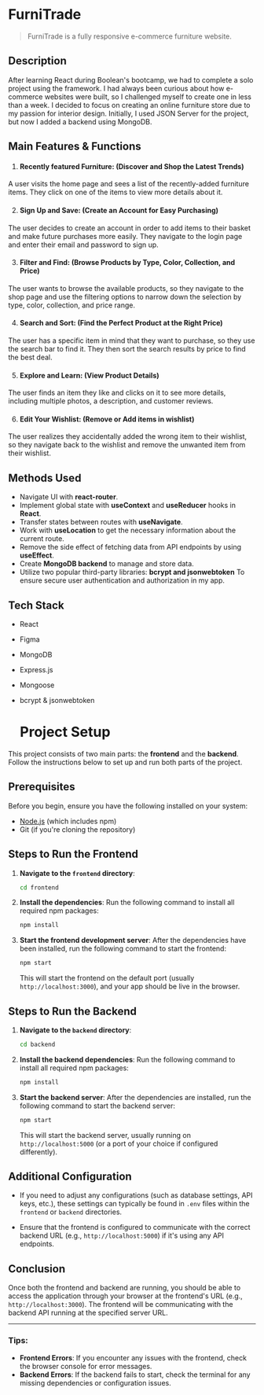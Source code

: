 # FurniTrade
> FurniTrade is a fully responsive e-commerce furniture website.


## Description
After learning React during Boolean's bootcamp, we had to complete a solo project using the framework. I had always been curious about how e-commerce websites were built, so I challenged myself to create one in less than a week. I decided to focus on creating an online furniture store due to my passion for interior design. Initially, I used JSON Server for the project, but now I added a backend using MongoDB.

## Main Features & Functions

1. #### Recently featured Furniture: (Discover and Shop the Latest Trends) ####
A user visits the home page and sees a list of the recently-added furniture items. They click on one of the items to view more details about it.
</br>

2. #### Sign Up and Save: (Create an Account for Easy Purchasing) ####
The user decides to create an account in order to add items to their basket and make future purchases more easily. They navigate to the login page and enter their email and password to sign up.
</br>

3. #### Filter and Find: (Browse Products by Type, Color, Collection, and Price) ####
The user wants to browse the available products, so they navigate to the shop page and use the filtering options to narrow down the selection by type, color, collection, and price range.
</br>

4. #### Search and Sort: (Find the Perfect Product at the Right Price) ####
The user has a specific item in mind that they want to purchase, so they use the search bar to find it. They then sort the search results by price to find the best deal.
</br>

5. #### Explore and Learn: (View Product Details) ####
The user finds an item they like and clicks on it to see more details, including multiple photos, a description, and customer reviews.

6. #### Edit Your Wishlist: (Remove or Add items in wishlist) ####
The user realizes they accidentally added the wrong item to their wishlist, so they navigate back to the wishlist and remove the unwanted item from their wishlist.
</br>


## Methods Used
- Navigate UI with **react-router**.
- Implement global state with **useContext** and **useReducer** hooks in **React**.
- Transfer states between routes with **useNavigate**.
- Work with **useLocation** to get the necessary information about the current route.
- Remove the side effect of fetching data from API endpoints by using **useEffect**.
- Create **MongoDB backend** to manage and store data.
- Utilize two popular third-party libraries: **bcrypt and jsonwebtoken** To ensure secure user authentication and authorization in my app. 


## Tech Stack
- React
- Figma
- MongoDB
- Express.js
- Mongoose
- bcrypt & jsonwebtoken


  # Project Setup

This project consists of two main parts: the **frontend** and the **backend**. Follow the instructions below to set up and run both parts of the project.

## Prerequisites

Before you begin, ensure you have the following installed on your system:

- [Node.js](https://nodejs.org/) (which includes npm)
- Git (if you're cloning the repository)

## Steps to Run the Frontend

1. **Navigate to the `frontend` directory**:
    ```bash
    cd frontend
    ```

2. **Install the dependencies**:
    Run the following command to install all required npm packages:
    ```bash
    npm install
    ```

3. **Start the frontend development server**:
    After the dependencies have been installed, run the following command to start the frontend:
    ```bash
    npm start
    ```
    This will start the frontend on the default port (usually `http://localhost:3000`), and your app should be live in the browser.

## Steps to Run the Backend

1. **Navigate to the `backend` directory**:
    ```bash
    cd backend
    ```

2. **Install the backend dependencies**:
    Run the following command to install all required npm packages:
    ```bash
    npm install
    ```

3. **Start the backend server**:
    After the dependencies are installed, run the following command to start the backend server:
    ```bash
    npm start
    ```
    This will start the backend server, usually running on `http://localhost:5000` (or a port of your choice if configured differently).

## Additional Configuration

- If you need to adjust any configurations (such as database settings, API keys, etc.), these settings can typically be found in `.env` files within the `frontend` or `backend` directories. 

- Ensure that the frontend is configured to communicate with the correct backend URL (e.g., `http://localhost:5000`) if it's using any API endpoints.

## Conclusion

Once both the frontend and backend are running, you should be able to access the application through your browser at the frontend's URL (e.g., `http://localhost:3000`). The frontend will be communicating with the backend API running at the specified server URL.

---

### Tips:
- **Frontend Errors**: If you encounter any issues with the frontend, check the browser console for error messages.
- **Backend Errors**: If the backend fails to start, check the terminal for any missing dependencies or configuration issues.

